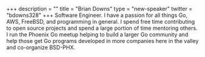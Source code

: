 +++
description = ""
title = "Brian Downs"
type = "new-speaker"
twitter = "bdowns328"
+++
Software Engineer. I have a passion for all things Go, AWS, FreeBSD, and programming in general. I spend free time contributing to open source projects and spend a large portion of time mentoring others. I run the Phoenix Go meetup helping to build a larger Go community and help those get Go programs developed in more companies here in the valley and co-organize BSD-PHX.